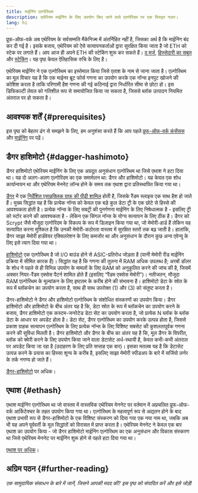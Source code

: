 ```yaml
---
title: माईनिंग एल्गोरिथम
description: एथेरियम माईनिंग के लिए उपयोग किए जाने वाले एल्गोरिदम पर एक विस्तृत नज़र।
lang: hi
---
```


<InfoBanner emoji=":wave:">
प्रूफ-ऑफ-वर्क अब एथेरियम के सर्वसम्मति मैकेनिज्म में अंतर्निहित नहीं है, जिसका अर्थ है कि माईनिंग बंद कर दी गई है। इसके बजाय, एथेरियम को ऐसे सत्यापनकर्ताओं द्वारा सुरक्षित किया जाता है जो ETH को स्टेक पर लगाते हैं। आप आज ही अपने ETH की स्टेकिंग शुरू कर सकते हैं। <a href='/roadmap/merge/'>द मर्ज</a>, <a href='/developers/docs/consensus-mechanisms/pos/'>हिस्सेदारी का सबूत</a> और <a href='/staking/'>स्टेकिंग</a>। यह पृष्ठ केवल ऐतिहासिक रुचि के लिए है।
</InfoBanner>

एथेरियम माईनिंग ने एक एल्गोरिथम का इस्तेमाल किया जिसे एताश के नाम से जाना जाता है। एल्गोरिथम का मूल विचार यह है कि एक माईनर ब्रूट फोर्स गणना का उपयोग करके एक नॉन्स इनपुट खोजने की कोशिश करता है ताकि परिणामी हैश गणना की गई कठिनाई द्वारा निर्धारित सीमा से छोटा हो। इस डिफिकल्टी लेवल को गतिशील रूप से समायोजित किया जा सकता है, जिससे ब्लॉक उत्पादन नियमित अंतराल पर हो सकता है।

## आवश्यक शर्तें {#prerequisites}

इस पृष्ठ को बेहतर ढंग से समझने के लिए, हम अनुशंसा करते हैं कि आप पहले [प्रूफ-ऑफ-वर्क कंसेंसस](/developers/docs/consensus-mechanisms/pow) और [माईनिंग](/developers/docs/consensus-mechanisms/pow/mining) पर पढ़ें।

## डैगर हाशिमोटो {#dagger-hashimoto}

डैगर हाशिमोटो एथेरियम माईनिंग के लिए एक अग्रदूत अनुसंधान एल्गोरिथम था जिसे एथाश ने हटा दिया था। यह दो अलग-अलग एल्गोरिदम का एक समामेलन था: डैगर और हाशिमोटो। यह केवल एक शोध कार्यान्वयन था और एथेरियम मेननेट लॉन्च होने के समय तक एथाश द्वारा प्रतिस्थापित किया गया था।

[डैगर](http://www.hashcash.org/papers/dagger.html) में एक [निर्देशित एसाइक्लिक ग्राफ की पीढ़ी शामिल](https://en.wikipedia.org/wiki/Directed_acyclic_graph) होती है, जिसके रैंडम स्लाइस एक साथ हैश हो जाते हैं। मुख्य सिद्धांत यह है कि प्रत्येक नॉन्स को केवल एक बड़े कुल डेटा ट्री के एक छोटे से हिस्से की आवश्यकता होती है। प्रत्येक नॉन्स के लिए सबट्री की पुनर्गणना माईनिंग के लिए निषेधात्मक है - इसलिए ट्री को स्टोर करने की आवश्यकता है - लेकिन एक सिंगल नॉन्स के योग्य सत्यापन के लिए ठीक है। डैगर को Scrypt जैसे मौजूदा एल्गोरिदम के विकल्प के रूप में डिज़ाइन किया गया था, जो मेमोरी-हार्ड हैं लेकिन यह सत्यापित करना मुश्किल है कि उनकी मेमोरी-कठोरता वास्तव में सुरक्षित स्तरों तक बढ़ जाती है। हालांकि, डैगर साझा मेमोरी हार्डवेयर एक्सिलरेशन के लिए कमजोर था और अनुसंधान के दौरान कुछ अन्‍य एवेन्‍यु के लिए इसे त्याग दिया गया था।

[हाशिमोटो](http://diyhpl.us/%7Ebryan/papers2/bitcoin/meh/hashimoto.pdf) एक एल्गोरिथम है जो I/O बाउंड होने से ASIC-प्रतिरोध जोड़ता है (यानी मेमोरी रीड माईनिंग प्रक्रिया में सीमित कारक हैं)। सिद्धांत यह है कि गणना की तुलना में RAM अधिक उपलब्ध है; अरबों डॉलर के शोध ने पहले से ही विभिन्न उपयोग के मामलों के लिए RAM को अनुकूलित करने की जांच की है, जिसमें अक्सर नियर-रैंडम एक्सेस पैटर्न शामिल होते हैं (इसलिए “रैंडम एक्सेस मेमोरी”)। नतीजतन, मौजूदा RAM एल्गोरिथम के मूल्यांकन के लिए इष्टतम के करीब होने की संभावना है। हाशिमोटो डेटा के स्रोत के रूप में ब्लॉकचेन का उपयोग करता है, साथ ही साथ उपरोक्त (1) और (3) को संतुष्ट करता है।

डैगर-हाशिमोटो ने डैगर और हाशिमोटो एल्गोरिथम के संशोधित संस्करणों का उपयोग किया। डैगर हाशिमोटो और हाशिमोटो के बीच अंतर यह है कि, डेटा स्रोत के रूप में ब्लॉकचेन का उपयोग करने के बजाय, डैगर हाशिमोटो एक कस्टम-जनरेटेड डेटा सेट का उपयोग करता है, जो प्रत्येक N ब्लॉक के ब्लॉक डेटा के आधार पर अपडेट होता है। डेटा सेट, डैगर एल्गोरिथम का उपयोग करके उत्पन्न होता है, जिससे प्रकाश ग्राहक सत्यापन एल्गोरिथम के लिए प्रत्येक नॉन्स के लिए विशिष्ट सबसेट की कुशलतापूर्वक गणना करने की सुविधा मिलती है। डैगर हाशिमोटो और डैगर के बीच का अंतर यह है कि, मूल डैगर के विपरीत, ब्लॉक को क्वेरी करने के लिए उपयोग किया जाने वाला डेटासेट अर्ध-स्थायी है, केवल कभी-कभी अंतराल पर अपडेट किया जा रहा है (उदाहरण के लिए प्रति सप्ताह एक बार)। इसका मतलब यह है कि डेटासेट उत्पन्न करने के प्रयास का हिस्सा शून्य के करीब है, इसलिए साझा मेमोरी स्पीडअप के बारे में सर्जियो लर्नर के तर्क नगण्य हो जाते हैं।

[डैगर-हाशिमोटो](/developers/docs/consensus-mechanisms/pow/mining/mining-algorithms/dagger-hashimoto) पर अधिक।

## एथाश {#ethash}

एथाश माईनिंग एल्गोरिथम था जो वास्तव में वास्तविक एथेरियम मेननेट पर वर्तमान में अप्रचलित प्रूफ-ऑफ-वर्क आर्किटेक्चर के तहत उपयोग किया गया था। एल्गोरिथम के महत्वपूर्ण रूप से अद्यतन होने के बाद एथाश प्रभावी रूप से डैगर-हाशिमोटो के एक विशिष्ट संस्करण को दिया गया एक नया नाम था, जबकि अब भी यह अपने पूर्ववर्ती के मूल सिद्धांतों को विरासत में प्राप्त करता है। एथेरियम मेननेट ने केवल एक बार एथाश का उपयोग किया - जो डैगर हाशिमोटो माईनिंग एल्गोरिथम का एक अनुसंधान और विकास संस्करण था जिसे एथेरियम मेननेट पर माईनिंग शुरू होने से पहले हटा दिया गया था।

[एथाश पर अधिक](/developers/docs/consensus-mechanisms/pow/mining/mining-algorithms/ethash)।

## अग्रिम पठन {#further-reading}

_एक सामुदायिक संसाधन के बारे में जानें, जिसने आपकी मदद की? इस पृष्ठ को संपादित करें और इसे जोड़ें!_
